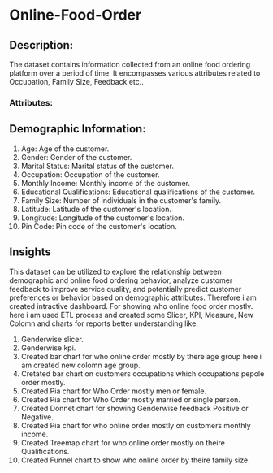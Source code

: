 # Online-Food-Order
<h2>Description:</h2>
The dataset contains information collected from an online food ordering platform over a period of time. It encompasses various attributes related to Occupation, Family Size, Feedback etc..

<h3>Attributes:</h3>
<h2>Demographic Information:</h2>

1. Age: Age of the customer.
2. Gender: Gender of the customer.
3. Marital Status: Marital status of the customer.
4. Occupation: Occupation of the customer.
5. Monthly Income: Monthly income of the customer.
6. Educational Qualifications: Educational qualifications of the customer.
7. Family Size: Number of individuals in the customer's family.
8. Latitude: Latitude of the customer's location.
9. Longitude: Longitude of the customer's location.
10. Pin Code: Pin code of the customer's location.

<h2>Insights</h2>
This dataset can be utilized to explore the relationship between demographic and online food ordering behavior, analyze customer feedback to improve service quality, and potentially predict customer preferences or behavior based on demographic attributes.
Therefore i am created intractive dashboard. For showing who online food order mostly. here i am used ETL process and created some Slicer, KPI, Measure, New Colomn and charts for reports 
better understanding like.

1. Genderwise slicer.
2. Genderwise kpi.
3. Created bar chart for who online order mostly by there age group here i am created new colomn age group.
4. Cretated bar chart on customers occupations which occupations pepole order mostly.
5. Created Pia chart  for Who Order mostly men or female.
6. Created Pia chart  for Who Order mostly married or single person.
7. Created Donnet chart for showing Genderwise feedback Positive or Negative.
8. Created Pia chart  for who online order mostly on customers monthly income.
9. Created Treemap chart for who online order mostly on theire Qualifications.
10. Created Funnel chart to show who online order by theire family size.


